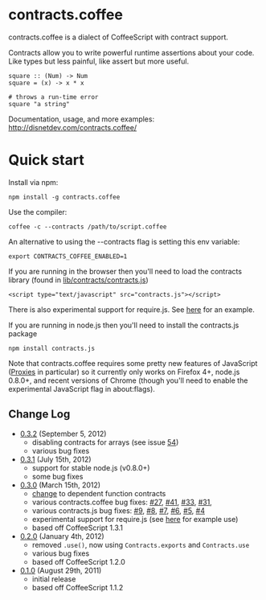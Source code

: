 contracts.coffee
================

contracts.coffee is a dialect of CoffeeScript with contract support.

Contracts allow you to write powerful runtime assertions about your code. 
Like types but less painful, like assert but more useful.

    square :: (Num) -> Num
    square = (x) -> x * x

    # throws a run-time error
    square "a string"   

Documentation, usage, and more examples: http://disnetdev.com/contracts.coffee/

Quick start
===========

Install via npm:

    npm install -g contracts.coffee

Use the compiler:

    coffee -c --contracts /path/to/script.coffee

An alternative to using the --contracts flag is setting this env variable:

    export CONTRACTS_COFFEE_ENABLED=1

If you are running in the browser then you'll need to load the 
contracts library (found in [lib/contracts/contracts.js](https://github.com/disnet/contracts.coffee/tree/master/lib/contracts))

    <script type="text/javascript" src="contracts.js"></script>

There is also experimental support for require.js.
See [here](https://github.com/disnet/contracts.coffee/tree/master/test/webtest) for an example.

If you are running in node.js then you'll need to install the contracts.js package

    npm install contracts.js

Note that contracts.coffee requires some pretty new features of JavaScript 
([Proxies](https://developer.mozilla.org/en/JavaScript/Reference/Global_Objects/Proxy) 
in particular) so it currently only works on Firefox 4+, node.js 0.8.0+,
and recent versions of Chrome (though you'll need to enable the
experimental JavaScript flag in about:flags).

Change Log
----------
* [0.3.2](https://github.com/disnet/contracts.coffee/tree/c0.3.1) (September 5, 2012)
  * disabling contracts for arrays (see issue [54](https://github.com/disnet/contracts.coffee/issues/54))
  * various bug fixes
* [0.3.1](https://github.com/disnet/contracts.coffee/tree/c0.3.1) (July 15th, 2012)
  * support for stable node.js (v0.8.0+)
  * some bug fixes
* [0.3.0](https://github.com/disnet/contracts.coffee/tree/c0.3.0) (March 15th, 2012)
  * [change](https://github.com/disnet/contracts.coffee/issues/8) to dependent function contracts
  * various contracts.coffee bug fixes: [#27](https://github.com/disnet/contracts.coffee/issues/27), [#41](https://github.com/disnet/contracts.coffee/issues/41), [#33](https://github.com/disnet/contracts.coffee/issues/33), [#31](https://github.com/disnet/contracts.coffee/issues/31),
  * various contracts.js bug fixes: [#9](https://github.com/disnet/contracts.js/pull/9), [#8](https://github.com/disnet/contracts.js/pull/8), [#7](https://github.com/disnet/contracts.js/pull/7), [#6](https://github.com/disnet/contracts.js/pull/6), [#5](https://github.com/disnet/contracts.js/pull/5), [#4](https://github.com/disnet/contracts.js/pull/4)
  * experimental support for require.js (see [here](https://github.com/disnet/contracts.coffee/tree/master/test/webtest) for example use)
  * based off CoffeeScript 1.3.1
* [0.2.0](https://github.com/disnet/contracts.coffee/tree/c0.2.0) (January 4th, 2012)
  * removed `.use()`, now using `Contracts.exports` and `Contracts.use`
  * various bug fixes
  * based off CoffeeScript 1.2.0
* [0.1.0](https://github.com/disnet/contracts.coffee/tree/c0.1.0) (August 29th, 2011) 
  * initial release
  * based off CoffeeScript 1.1.2

